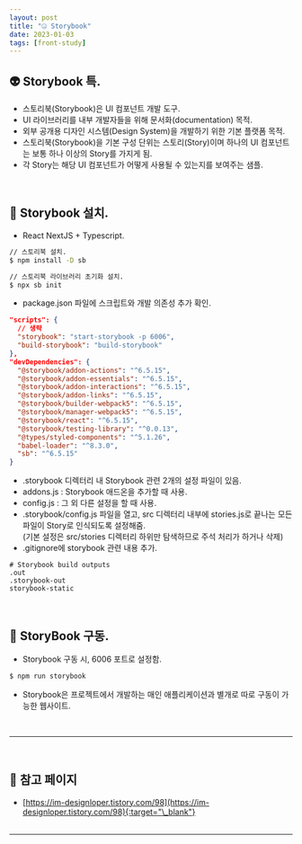 ```yaml
---
layout: post
title: "🤐 Storybook"
date: 2023-01-03
tags: [front-study]
---
```


## 👽 Storybook 특.

- 스토리북(Storybook)은 UI 컴포넌트 개발 도구.
- UI 라이브러리를 내부 개발자들을 위해 문서화(documentation) 목적.
- 외부 공개용 디자인 시스템(Design System)을 개발하기 위한 기본 플랫폼 목적.
- 스토리북(Storybook)을 기본 구성 단위는 스토리(Story)이며 하나의 UI 컴포넌트는 보통 하나 이상의 Story를 가지게 됨.
- 각 Story는 해당 UI 컴포넌트가 어떻게 사용될 수 있는지를 보여주는 샘플.

<br/>

## 🧍 Storybook 설치.

- React NextJS + Typescript.

```sh
// 스토리북 설치.
$ npm install -D sb

// 스토리북 라이브러리 초기화 설치.
$ npx sb init
```

- package.json 파일에 스크립트와 개발 의존성 추가 확인.

```json
"scripts": {
  // 생략
  "storybook": "start-storybook -p 6006",
  "build-storybook": "build-storybook"
},
"devDependencies": {
  "@storybook/addon-actions": "^6.5.15",
  "@storybook/addon-essentials": "^6.5.15",
  "@storybook/addon-interactions": "^6.5.15",
  "@storybook/addon-links": "^6.5.15",
  "@storybook/builder-webpack5": "^6.5.15",
  "@storybook/manager-webpack5": "^6.5.15",
  "@storybook/react": "^6.5.15",
  "@storybook/testing-library": "^0.0.13",
  "@types/styled-components": "^5.1.26",
  "babel-loader": "^8.3.0",
  "sb": "^6.5.15"
}
```

- .storybook 디렉터리 내 Storybook 관련 2개의 설정 파일이 있음.
- addons.js : Storybook 애드온을 추가할 때 사용.
- config.js : 그 외 다른 설정을 할 때 사용.
- .storybook/config.js 파일을 열고, src 디렉터리 내부에 stories.js로 끝나는 모든 파일이 Story로 인식되도록 설정해줌.<br/>(기본 설정은 src/stories 디렉터리 하위만 탐색하므로 주석 처리가 하거나 삭제)
- .gitignore에 storybook 관련 내용 추가.

```tsx
# Storybook build outputs
.out
.storybook-out
storybook-static
```

<br/>

## 🦖 StoryBook 구동.

- Storybook 구동 시, 6006 포트로 설정함.

```sh
$ npm run storybook
```

- Storybook은 프로젝트에서 개발하는 매인 애플리케이션과 별개로 따로 구동이 가능한 웹사이트.

<br/>

---

<br/>

## 🎫 참고 페이지

- [https://im-designloper.tistory.com/98](https://im-designloper.tistory.com/98){:target="\_blank"}
  <br/><br/>

---

